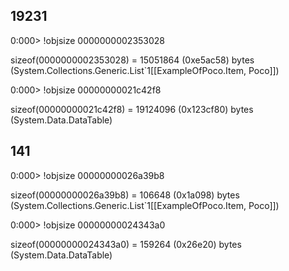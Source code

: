 ## 19231
0:000> !objsize 0000000002353028

sizeof(0000000002353028) = 15051864 (0xe5ac58) bytes (System.Collections.Generic.List`1[[ExampleOfPoco.Item, Poco]])

0:000> !objsize 00000000021c42f8

sizeof(00000000021c42f8) = 19124096 (0x123cf80) bytes (System.Data.DataTable)

## 141

0:000> !objsize 00000000026a39b8

sizeof(00000000026a39b8) = 106648 (0x1a098) bytes (System.Collections.Generic.List`1[[ExampleOfPoco.Item, Poco]])

0:000> !objsize 00000000024343a0

sizeof(00000000024343a0) = 159264 (0x26e20) bytes (System.Data.DataTable)
